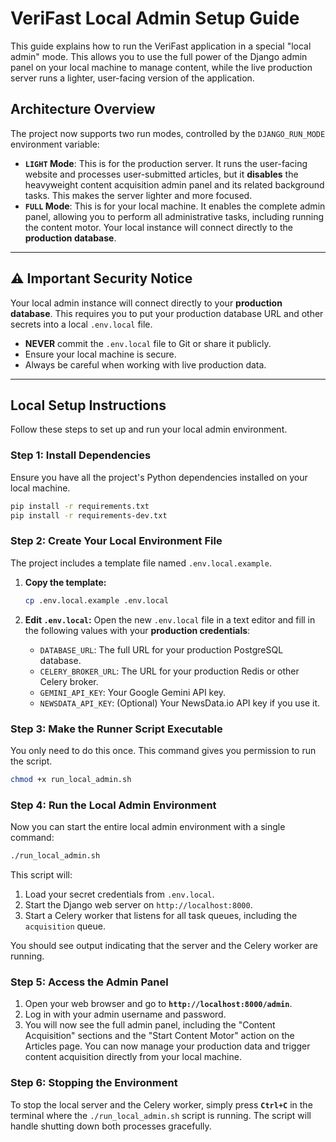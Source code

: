 # VeriFast Local Admin Setup Guide

This guide explains how to run the VeriFast application in a special "local admin" mode. This allows you to use the full power of the Django admin panel on your local machine to manage content, while the live production server runs a lighter, user-facing version of the application.

## Architecture Overview

The project now supports two run modes, controlled by the `DJANGO_RUN_MODE` environment variable:

-   **`LIGHT` Mode**: This is for the production server. It runs the user-facing website and processes user-submitted articles, but it **disables** the heavyweight content acquisition admin panel and its related background tasks. This makes the server lighter and more focused.
-   **`FULL` Mode**: This is for your local machine. It enables the complete admin panel, allowing you to perform all administrative tasks, including running the content motor. Your local instance will connect directly to the **production database**.

---

## ⚠️ Important Security Notice

Your local admin instance will connect directly to your **production database**. This requires you to put your production database URL and other secrets into a local `.env.local` file.

-   **NEVER** commit the `.env.local` file to Git or share it publicly.
-   Ensure your local machine is secure.
-   Always be careful when working with live production data.

---

## Local Setup Instructions

Follow these steps to set up and run your local admin environment.

### Step 1: Install Dependencies

Ensure you have all the project's Python dependencies installed on your local machine.

```bash
pip install -r requirements.txt
pip install -r requirements-dev.txt
```

### Step 2: Create Your Local Environment File

The project includes a template file named `.env.local.example`.

1.  **Copy the template:**
    ```bash
    cp .env.local.example .env.local
    ```

2.  **Edit `.env.local`:** Open the new `.env.local` file in a text editor and fill in the following values with your **production credentials**:
    -   `DATABASE_URL`: The full URL for your production PostgreSQL database.
    -   `CELERY_BROKER_URL`: The URL for your production Redis or other Celery broker.
    -   `GEMINI_API_KEY`: Your Google Gemini API key.
    -   `NEWSDATA_API_KEY`: (Optional) Your NewsData.io API key if you use it.

### Step 3: Make the Runner Script Executable

You only need to do this once. This command gives you permission to run the script.

```bash
chmod +x run_local_admin.sh
```

### Step 4: Run the Local Admin Environment

Now you can start the entire local admin environment with a single command:

```bash
./run_local_admin.sh
```

This script will:
1.  Load your secret credentials from `.env.local`.
2.  Start the Django web server on `http://localhost:8000`.
3.  Start a Celery worker that listens for all task queues, including the `acquisition` queue.

You should see output indicating that the server and the Celery worker are running.

### Step 5: Access the Admin Panel

1.  Open your web browser and go to **`http://localhost:8000/admin`**.
2.  Log in with your admin username and password.
3.  You will now see the full admin panel, including the "Content Acquisition" sections and the "Start Content Motor" action on the Articles page. You can now manage your production data and trigger content acquisition directly from your local machine.

### Step 6: Stopping the Environment

To stop the local server and the Celery worker, simply press **`Ctrl+C`** in the terminal where the `./run_local_admin.sh` script is running. The script will handle shutting down both processes gracefully.
